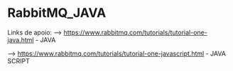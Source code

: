 # RabbitMQ_JAVA

Links de apoio:
--> https://www.rabbitmq.com/tutorials/tutorial-one-java.html - JAVA


--> https://www.rabbitmq.com/tutorials/tutorial-one-javascript.html - JAVA SCRIPT
